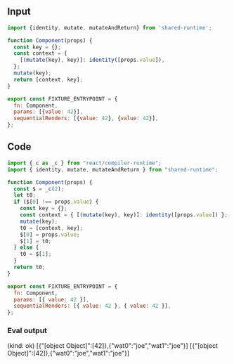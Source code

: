 
## Input

```javascript
import {identity, mutate, mutateAndReturn} from 'shared-runtime';

function Component(props) {
  const key = {};
  const context = {
    [(mutate(key), key)]: identity([props.value]),
  };
  mutate(key);
  return [context, key];
}

export const FIXTURE_ENTRYPOINT = {
  fn: Component,
  params: [{value: 42}],
  sequentialRenders: [{value: 42}, {value: 42}],
};

```

## Code

```javascript
import { c as _c } from "react/compiler-runtime";
import { identity, mutate, mutateAndReturn } from "shared-runtime";

function Component(props) {
  const $ = _c(2);
  let t0;
  if ($[0] !== props.value) {
    const key = {};
    const context = { [(mutate(key), key)]: identity([props.value]) };
    mutate(key);
    t0 = [context, key];
    $[0] = props.value;
    $[1] = t0;
  } else {
    t0 = $[1];
  }
  return t0;
}

export const FIXTURE_ENTRYPOINT = {
  fn: Component,
  params: [{ value: 42 }],
  sequentialRenders: [{ value: 42 }, { value: 42 }],
};

```
      
### Eval output
(kind: ok) [{"[object Object]":[42]},{"wat0":"joe","wat1":"joe"}]
[{"[object Object]":[42]},{"wat0":"joe","wat1":"joe"}]